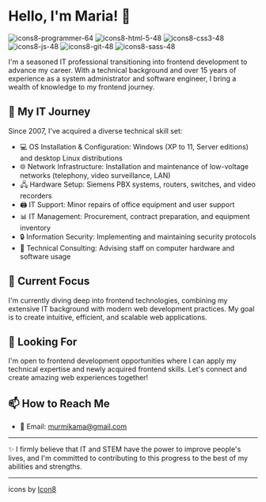 # Hello, I'm Maria! 👋

![icons8-programmer-64](https://github.com/user-attachments/assets/bc457060-515d-4114-b879-f6aaeb921eed)
![icons8-html-5-48](https://github.com/user-attachments/assets/050a5991-538b-4a5b-98d1-dc82e2668ac2)
![icons8-css3-48](https://github.com/user-attachments/assets/e1376d30-3195-4e55-b81a-ca49124a76e9)
![icons8-js-48](https://github.com/user-attachments/assets/cd87aed1-78bd-415c-b226-9bc31b4ada04)
![icons8-git-48](https://github.com/user-attachments/assets/78c5064b-7556-49b3-9885-fb4b2d7d7032)
![icons8-sass-48](https://github.com/user-attachments/assets/4925ddaa-a5e5-4d7d-bbf4-dd00c961ba50)



I'm a seasoned IT professional transitioning into frontend development to advance my career. With a technical background and over 15 years of experience as a system administrator and software engineer, I bring a wealth of knowledge to my frontend journey.

## 🚀 My IT Journey

Since 2007, I've acquired a diverse technical skill set:

- 💻 OS Installation & Configuration: Windows (XP to 11, Server editions) and desktop Linux distributions
- 🌐 Network Infrastructure: Installation and maintenance of low-voltage networks (telephony, video surveillance, LAN)
- 🖧 Hardware Setup: Siemens PBX systems, routers, switches, and video recorders
- 🖨️ IT Support: Minor repairs of office equipment and user support
- 📊 IT Management: Procurement, contract preparation, and equipment inventory
- 🔒 Information Security: Implementing and maintaining security protocols
- 👥 Technical Consulting: Advising staff on computer hardware and software usage

## 🌱 Current Focus

I'm currently diving deep into frontend technologies, combining my extensive IT background with modern web development practices. My goal is to create intuitive, efficient, and scalable web applications.

## 💼 Looking For

I'm open to frontend development opportunities where I can apply my technical expertise and newly acquired frontend skills. Let's connect and create amazing web experiences together!

## 📫 How to Reach Me
- 📧 Email: murmikama@gmail.com

[//]: #[![Telegram](https://img.shields.io/badge/Telegram-2CA5E0?style=flat-square&logo=telegram&logoColor=white)](https://t.me/catborn)

---

✨ I firmly believe that IT and STEM have the power to improve people's lives, and I'm committed to contributing to this progress to the best of my abilities and strengths.

---

icons by [Icon8](https://icons8.ru)
